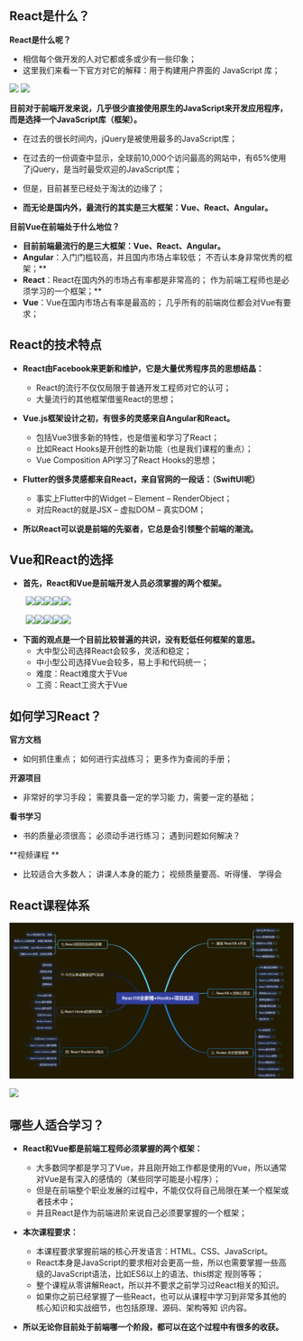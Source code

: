 ## **React是什么？**

**React是什么呢？**

- 相信每个做开发的人对它都或多或少有一些印象；
- 这里我们来看一下官方对它的解释：用于构建用户界面的 JavaScript 库；

![](./image/Aspose.Words.742b49b3-8541-4310-a0b2-e1053bb60017.012.png) ![](./image/Aspose.Words.742b49b3-8541-4310-a0b2-e1053bb60017.013.png)

**目前对于前端开发来说，几乎很少直接使用原生的JavaScript来开发应用程序，而是选择一个JavaScript库（框架）。**

- 在过去的很长时间内，jQuery是被使用最多的JavaScript库；
- 在过去的一份调查中显示，全球前10,000个访问最高的网站中，有65%使用了jQuery，是当时最受欢迎的JavaScript库；
- 但是，目前甚至已经处于淘汰的边缘了；

- **而无论是国内外，最流行的其实是三大框架：Vue、React、Angular。**

**目前Vue在前端处于什么地位？**

- **目前前端最流行的是三大框架：Vue、React、Angular。**
- **Angular**：入门门槛较高，并且国内市场占率较低； 不否认本身非常优秀的框架；**
- **React**：React在国内外的市场占有率都是非常高的； 作为前端工程师也是必须学习的一个框架；**
- **Vue**：Vue在国内市场占有率是最高的； 几乎所有的前端岗位都会对Vue有要求；

## **React的技术特点**

- **React由Facebook来更新和维护，它是大量优秀程序员的思想结晶：**
  - React的流行不仅仅局限于普通开发工程师对它的认可；
  - 大量流行的其他框架借鉴React的思想；

- **Vue.js框架设计之初，有很多的灵感来自Angular和React。**
  - 包括Vue3很多新的特性，也是借鉴和学习了React；
  - 比如React Hooks是开创性的新功能（也是我们课程的重点）；
  - Vue Composition API学习了React Hooks的思想；

- **Flutter的很多灵感都来自React，来自官网的一段话：（SwiftUI呢）**
  - 事实上Flutter中的Widget – Element – RenderObject；
  - 对应React的就是JSX – 虚拟DOM – 真实DOM；

- **所以React可以说是前端的先驱者，它总是会引领整个前端的潮流。**

## **Vue和React的选择**

- **首先，React和Vue是前端开发人员必须掌握的两个框架。**

`    `![](./image/Aspose.Words.742b49b3-8541-4310-a0b2-e1053bb60017.032.png)![](./image/Aspose.Words.742b49b3-8541-4310-a0b2-e1053bb60017.033.png)![](./image/Aspose.Words.742b49b3-8541-4310-a0b2-e1053bb60017.034.png)![](./image/Aspose.Words.742b49b3-8541-4310-a0b2-e1053bb60017.035.png)![](./image/Aspose.Words.742b49b3-8541-4310-a0b2-e1053bb60017.036.png)

`    `![](./image/Aspose.Words.742b49b3-8541-4310-a0b2-e1053bb60017.037.png)![](./image/Aspose.Words.742b49b3-8541-4310-a0b2-e1053bb60017.038.png)![](./image/Aspose.Words.742b49b3-8541-4310-a0b2-e1053bb60017.039.png)![](./image/Aspose.Words.742b49b3-8541-4310-a0b2-e1053bb60017.040.png)![](./image/Aspose.Words.742b49b3-8541-4310-a0b2-e1053bb60017.041.png)

- **下面的观点是一个目前比较普遍的共识，没有贬低任何框架的意思。**
  - 大中型公司选择React会较多，灵活和稳定；
  - 中小型公司选择Vue会较多，易上手和代码统一；
  - 难度：React难度大于Vue
  - 工资：React工资大于Vue


## **如何学习React？**

**官方文档**

- 如何抓住重点； 如何进行实战练习； 更多作为查阅的手册；

**开源项目**

- 非常好的学习手段； 需要具备一定的学习能 力，需要一定的基础；

**看书学习**

- 书的质量必须很高； 必须动手进行练习； 遇到问题如何解决？


**视频课程 **

- 比较适合大多数人； 讲课人本身的能力； 视频质量要高、听得懂、 学得会


## **React课程体系**

![image-20231002143908720](image/01_React%E5%9C%A8%E5%89%8D%E7%AB%AF%E7%9A%84%E5%9C%B0%E4%BD%8D/image-20231002143908720-16962287518101.png)

 ![](./image/Aspose.Words.742b49b3-8541-4310-a0b2-e1053bb60017.057.png)

## **哪些人适合学习？**

- **React和Vue都是前端工程师必须掌握的两个框架：**
  - 大多数同学都是学习了Vue，并且刚开始工作都是使用的Vue，所以通常对Vue是有深入的感情的（某些同学可能是小程序）；
  - 但是在前端整个职业发展的过程中，不能仅仅将自己局限在某一个框架或者技术中；
  - 并且React是作为前端进阶来说自己必须要掌握的一个框架；

- **本次课程要求：**
  - 本课程要求掌握前端的核心开发语言：HTML、CSS、JavaScript。
  - React本身是JavaScript的要求相对会更高一些，所以也需要掌握一些高级的JavaScript语法，比如ES6以上的语法、this绑定 规则等等；
  - 整个课程从零讲解React，所以并不要求之前学习过React相关的知识。
  - 如果你之前已经掌握了一些React，也可以从课程中学习到非常多其他的核心知识和实战细节，也包括原理、源码、架构等知 识内容。

- **所以无论你目前处于前端哪一个阶段，都可以在这个过程中有很多的收获。**

